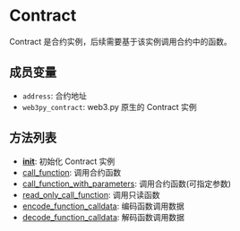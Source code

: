 # Contract

Contract 是合约实例，后续需要基于该实例调用合约中的函数。

## 成员变量

* `address`: 合约地址
* `web3py_contract`: web3.py 原生的 Contract 实例

## 方法列表

* [**init**](\_\_init\_\_.md): 初始化 Contract 实例
* [call\_function](call\_function.md): 调用合约函数
* [call\_function\_with\_parameters](call\_function\_with\_parameters.md): 调用合约函数(可指定参数)
* [read\_only\_call\_function](read\_only\_call\_function.md): 调用只读函数
* [encode\_function\_calldata](encode\_function\_calldata.md): 编码函数调用数据
* [decode\_function\_calldata](decode\_function\_calldata.md): 解码函数调用数据
